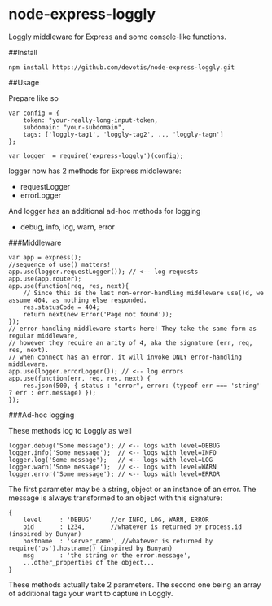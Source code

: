 node-express-loggly
===================

Loggly middleware for Express and some console-like functions.

##Install

    npm install https://github.com/devotis/node-express-loggly.git


##Usage

Prepare like so

    var config = {
        token: "your-really-long-input-token,
        subdomain: "your-subdomain",
        tags: ['loggly-tag1', 'loggly-tag2', .., 'loggly-tagn'] 
    };

    var logger  = require('express-loggly')(config);
    
logger now has 2 methods for Express middleware:
- requestLogger
- errorLogger

And logger has an additional ad-hoc methods for logging
- debug, info, log, warn, error

###Middleware

    var app = express();
    //sequence of use() matters!
    app.use(logger.requestLogger()); // <-- log requests
    app.use(app.router);
    app.use(function(req, res, next){
        // Since this is the last non-error-handling middleware use()d, we assume 404, as nothing else responded.
        res.statusCode = 404;
        return next(new Error('Page not found'));
    });
    // error-handling middleware starts here! They take the same form as regular middleware,
    // however they require an arity of 4, aka the signature (err, req, res, next).
    // when connect has an error, it will invoke ONLY error-handling middleware.
    app.use(logger.errorLogger()); // <-- log errors
    app.use(function(err, req, res, next) {
        res.json(500, { status : "error", error: (typeof err === 'string' ? err : err.message) });
    });

###Ad-hoc logging

These methods log to Loggly as well 

    logger.debug('Some message'); // <-- logs with level=DEBUG
    logger.info('Some message');  // <-- logs with level=INFO
    logger.log('Some message');   // <-- logs with level=LOG
    logger.warn('Some message');  // <-- logs with level=WARN
    logger.error('Some message'); // <-- logs with level=ERROR

The first parameter may be a string, object or an instance of an error. The message is always transformed to an object with this signature: 

    {
        level     : 'DEBUG'     //or INFO, LOG, WARN, ERROR
        pid       : 1234,       //whatever is returned by process.id (inspired by Bunyan)
        hostname  : 'server_name', //whatever is returned by require('os').hostname() (inspired by Bunyan)
        msg       : 'the string or the error.message',
        ...other_properties of the object...
    }
    
These methods actually take 2 parameters. The second one being an array of additional tags your want to capture in Loggly.


    
    



